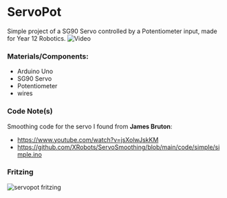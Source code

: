 # ServoPot
Simple project of a SG90 Servo controlled by a Potentiometer input, made for Year 12 Robotics.
![Video](https://youtu.be/hiKAeLHZ_Uw)

### Materials/Components:
- Arduino Uno
- SG90 Servo
- Potentiometer
- wires

### Code Note(s)
Smoothing code for the servo I found from **James Bruton**:
- https://www.youtube.com/watch?v=jsXolwJskKM
- https://github.com/XRobots/ServoSmoothing/blob/main/code/simple/simple.ino


### Fritzing 
![servopot fritzing](https://user-images.githubusercontent.com/115848968/220778947-439252ad-5e48-4165-9199-2a6e903e156f.png)
